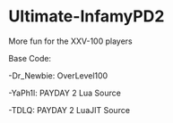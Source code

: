 # Ultimate-InfamyPD2
More fun for the XXV-100 players

Base Code:

-Dr_Newbie: OverLevel100

-YaPh1l: PAYDAY 2 Lua Source

-TDLQ: PAYDAY 2 LuaJIT Source
